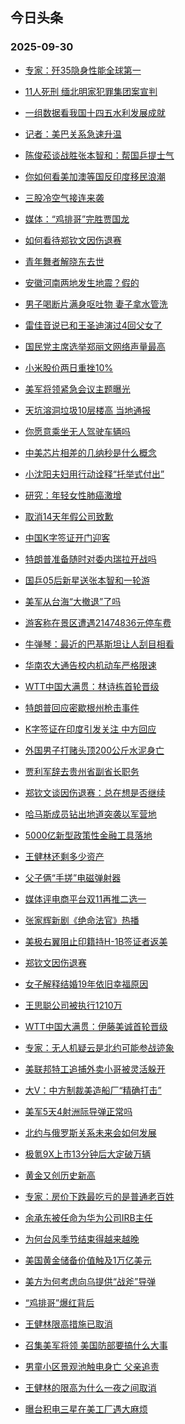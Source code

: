 ## 今日头条 
### 2025-09-30

+ [专家：歼35隐身性能全球第一](https://www.toutiao.com/trending/7555451720290012735/?category_name=topic_innerflow&event_type=hot_board&log_pb=%257B%2522category_name%2522%253A%2522topic_innerflow%2522%252C%2522cluster_type%2522%253A%252213%2522%252C%2522enter_from%2522%253A%2522click_category%2522%252C%2522entrance_hotspot%2522%253A%2522outside%2522%252C%2522event_type%2522%253A%2522hot_board%2522%252C%2522hot_board_cluster_id%2522%253A%25227555451720290012735%2522%252C%2522hot_board_impr_id%2522%253A%25222025093000111287EC3709BD314DAA1E19%2522%252C%2522jump_page%2522%253A%2522hot_board_page%2522%252C%2522location%2522%253A%2522news_hot_card%2522%252C%2522page_location%2522%253A%2522hot_board_page%2522%252C%2522source%2522%253A%2522trending_tab%2522%252C%2522style_id%2522%253A%252240132%2522%252C%2522title%2522%253A%2522%25E4%25B8%2593%25E5%25AE%25B6%25EF%25BC%259A%25E6%25AD%25BC35%25E9%259A%2590%25E8%25BA%25AB%25E6%2580%25A7%25E8%2583%25BD%25E5%2585%25A8%25E7%2590%2583%25E7%25AC%25AC%25E4%25B8%2580%2522%257D&rank=&style_id=40132&topic_id=7555451720290012735)

+ [11人死刑 缅北明家犯罪集团案宣判](https://www.toutiao.com/trending/7555428033176502315/?category_name=topic_innerflow&event_type=hot_board&log_pb=%257B%2522category_name%2522%253A%2522topic_innerflow%2522%252C%2522cluster_type%2522%253A%25222%2522%252C%2522enter_from%2522%253A%2522click_category%2522%252C%2522entrance_hotspot%2522%253A%2522outside%2522%252C%2522event_type%2522%253A%2522hot_board%2522%252C%2522hot_board_cluster_id%2522%253A%25227555428033176502315%2522%252C%2522hot_board_impr_id%2522%253A%25222025093000111287EC3709BD314DAA1E19%2522%252C%2522jump_page%2522%253A%2522hot_board_page%2522%252C%2522location%2522%253A%2522news_hot_card%2522%252C%2522page_location%2522%253A%2522hot_board_page%2522%252C%2522source%2522%253A%2522trending_tab%2522%252C%2522style_id%2522%253A%252240132%2522%252C%2522title%2522%253A%252211%25E4%25BA%25BA%25E6%25AD%25BB%25E5%2588%2591%2B%25E7%25BC%2585%25E5%258C%2597%25E6%2598%258E%25E5%25AE%25B6%25E7%258A%25AF%25E7%25BD%25AA%25E9%259B%2586%25E5%259B%25A2%25E6%25A1%2588%25E5%25AE%25A3%25E5%2588%25A4%2522%257D&rank=&style_id=40132&topic_id=7555428033176502315)

+ [一组数据看我国十四五水利发展成就](https://www.toutiao.com/article/7555414961099440690)

+ [记者：美巴关系急速升温](https://www.toutiao.com/trending/7555457639287623210/?category_name=topic_innerflow&event_type=hot_board&log_pb=%257B%2522category_name%2522%253A%2522topic_innerflow%2522%252C%2522cluster_type%2522%253A%252213%2522%252C%2522enter_from%2522%253A%2522click_category%2522%252C%2522entrance_hotspot%2522%253A%2522outside%2522%252C%2522event_type%2522%253A%2522hot_board%2522%252C%2522hot_board_cluster_id%2522%253A%25227555457639287623210%2522%252C%2522hot_board_impr_id%2522%253A%25222025093000111287EC3709BD314DAA1E19%2522%252C%2522jump_page%2522%253A%2522hot_board_page%2522%252C%2522location%2522%253A%2522news_hot_card%2522%252C%2522page_location%2522%253A%2522hot_board_page%2522%252C%2522source%2522%253A%2522trending_tab%2522%252C%2522style_id%2522%253A%252240132%2522%252C%2522title%2522%253A%2522%25E8%25AE%25B0%25E8%2580%2585%25EF%25BC%259A%25E7%25BE%258E%25E5%25B7%25B4%25E5%2585%25B3%25E7%25B3%25BB%25E6%2580%25A5%25E9%2580%259F%25E5%258D%2587%25E6%25B8%25A9%2522%257D&rank=&style_id=40132&topic_id=7555457639287623210)

+ [陈俊菘谈战胜张本智和：帮国乒提士气](https://www.toutiao.com/trending/7555497787169852954/?category_name=topic_innerflow&event_type=hot_board&log_pb=%257B%2522category_name%2522%253A%2522topic_innerflow%2522%252C%2522cluster_type%2522%253A%25221%2522%252C%2522enter_from%2522%253A%2522click_category%2522%252C%2522entrance_hotspot%2522%253A%2522outside%2522%252C%2522event_type%2522%253A%2522hot_board%2522%252C%2522hot_board_cluster_id%2522%253A%25227555497787169852954%2522%252C%2522hot_board_impr_id%2522%253A%25222025093000111287EC3709BD314DAA1E19%2522%252C%2522jump_page%2522%253A%2522hot_board_page%2522%252C%2522location%2522%253A%2522news_hot_card%2522%252C%2522page_location%2522%253A%2522hot_board_page%2522%252C%2522source%2522%253A%2522trending_tab%2522%252C%2522style_id%2522%253A%252240132%2522%252C%2522title%2522%253A%2522%25E9%2599%2588%25E4%25BF%258A%25E8%258F%2598%25E8%25B0%2588%25E6%2588%2598%25E8%2583%259C%25E5%25BC%25A0%25E6%259C%25AC%25E6%2599%25BA%25E5%2592%258C%25EF%25BC%259A%25E5%25B8%25AE%25E5%259B%25BD%25E4%25B9%2592%25E6%258F%2590%25E5%25A3%25AB%25E6%25B0%2594%2522%257D&rank=&style_id=40132&topic_id=7555497787169852954)

+ [你如何看美加澳等国反印度移民浪潮](https://www.toutiao.com/trending/7555364104216084506/?category_name=topic_innerflow&event_type=hot_board&log_pb=%257B%2522category_name%2522%253A%2522topic_innerflow%2522%252C%2522cluster_type%2522%253A%252210%2522%252C%2522enter_from%2522%253A%2522click_category%2522%252C%2522entrance_hotspot%2522%253A%2522outside%2522%252C%2522event_type%2522%253A%2522hot_board%2522%252C%2522hot_board_cluster_id%2522%253A%25227555364104216084506%2522%252C%2522hot_board_impr_id%2522%253A%25222025093000111287EC3709BD314DAA1E19%2522%252C%2522jump_page%2522%253A%2522hot_board_page%2522%252C%2522location%2522%253A%2522news_hot_card%2522%252C%2522page_location%2522%253A%2522hot_board_page%2522%252C%2522source%2522%253A%2522trending_tab%2522%252C%2522style_id%2522%253A%252240132%2522%252C%2522title%2522%253A%2522%25E4%25BD%25A0%25E5%25A6%2582%25E4%25BD%2595%25E7%259C%258B%25E7%25BE%258E%25E5%258A%25A0%25E6%25BE%25B3%25E7%25AD%2589%25E5%259B%25BD%25E5%258F%258D%25E5%258D%25B0%25E5%25BA%25A6%25E7%25A7%25BB%25E6%25B0%2591%25E6%25B5%25AA%25E6%25BD%25AE%2522%257D&rank=&style_id=40132&topic_id=7555364104216084506)

+ [三股冷空气接连来袭](https://www.toutiao.com/trending/7554506027408932883/?category_name=topic_innerflow&event_type=hot_board&log_pb=%257B%2522category_name%2522%253A%2522topic_innerflow%2522%252C%2522cluster_type%2522%253A%25224%2522%252C%2522enter_from%2522%253A%2522click_category%2522%252C%2522entrance_hotspot%2522%253A%2522outside%2522%252C%2522event_type%2522%253A%2522hot_board%2522%252C%2522hot_board_cluster_id%2522%253A%25227554506027408932883%2522%252C%2522hot_board_impr_id%2522%253A%25222025093000111287EC3709BD314DAA1E19%2522%252C%2522jump_page%2522%253A%2522hot_board_page%2522%252C%2522location%2522%253A%2522news_hot_card%2522%252C%2522page_location%2522%253A%2522hot_board_page%2522%252C%2522source%2522%253A%2522trending_tab%2522%252C%2522style_id%2522%253A%252240132%2522%252C%2522title%2522%253A%2522%25E4%25B8%2589%25E8%2582%25A1%25E5%2586%25B7%25E7%25A9%25BA%25E6%25B0%2594%25E6%258E%25A5%25E8%25BF%259E%25E6%259D%25A5%25E8%25A2%25AD%2522%257D&rank=&style_id=40132&topic_id=7554506027408932883)

+ [媒体：“鸡排哥”完胜贾国龙](https://www.toutiao.com/trending/7555489360183823914/?category_name=topic_innerflow&event_type=hot_board&log_pb=%257B%2522category_name%2522%253A%2522topic_innerflow%2522%252C%2522cluster_type%2522%253A%252213%2522%252C%2522enter_from%2522%253A%2522click_category%2522%252C%2522entrance_hotspot%2522%253A%2522outside%2522%252C%2522event_type%2522%253A%2522hot_board%2522%252C%2522hot_board_cluster_id%2522%253A%25227555489360183823914%2522%252C%2522hot_board_impr_id%2522%253A%25222025093000111287EC3709BD314DAA1E19%2522%252C%2522jump_page%2522%253A%2522hot_board_page%2522%252C%2522location%2522%253A%2522news_hot_card%2522%252C%2522page_location%2522%253A%2522hot_board_page%2522%252C%2522source%2522%253A%2522trending_tab%2522%252C%2522style_id%2522%253A%252240132%2522%252C%2522title%2522%253A%2522%25E5%25AA%2592%25E4%25BD%2593%25EF%25BC%259A%25E2%2580%259C%25E9%25B8%25A1%25E6%258E%2592%25E5%2593%25A5%25E2%2580%259D%25E5%25AE%258C%25E8%2583%259C%25E8%25B4%25BE%25E5%259B%25BD%25E9%25BE%2599%2522%257D&rank=&style_id=40132&topic_id=7555489360183823914)

+ [如何看待郑钦文因伤退赛](https://www.toutiao.com/trending/7555500469406285850/?category_name=topic_innerflow&event_type=hot_board&log_pb=%257B%2522category_name%2522%253A%2522topic_innerflow%2522%252C%2522cluster_type%2522%253A%252210%2522%252C%2522enter_from%2522%253A%2522click_category%2522%252C%2522entrance_hotspot%2522%253A%2522outside%2522%252C%2522event_type%2522%253A%2522hot_board%2522%252C%2522hot_board_cluster_id%2522%253A%25227555500469406285850%2522%252C%2522hot_board_impr_id%2522%253A%25222025093000111287EC3709BD314DAA1E19%2522%252C%2522jump_page%2522%253A%2522hot_board_page%2522%252C%2522location%2522%253A%2522news_hot_card%2522%252C%2522page_location%2522%253A%2522hot_board_page%2522%252C%2522source%2522%253A%2522trending_tab%2522%252C%2522style_id%2522%253A%252240132%2522%252C%2522title%2522%253A%2522%25E5%25A6%2582%25E4%25BD%2595%25E7%259C%258B%25E5%25BE%2585%25E9%2583%2591%25E9%2592%25A6%25E6%2596%2587%25E5%259B%25A0%25E4%25BC%25A4%25E9%2580%2580%25E8%25B5%259B%2522%257D&rank=&style_id=40132&topic_id=7555500469406285850)

+ [青年舞者解晓东去世](https://www.toutiao.com/trending/7554669446988628018/?category_name=topic_innerflow&event_type=hot_board&log_pb=%257B%2522category_name%2522%253A%2522topic_innerflow%2522%252C%2522cluster_type%2522%253A%25222%2522%252C%2522enter_from%2522%253A%2522click_category%2522%252C%2522entrance_hotspot%2522%253A%2522outside%2522%252C%2522event_type%2522%253A%2522hot_board%2522%252C%2522hot_board_cluster_id%2522%253A%25227554669446988628018%2522%252C%2522hot_board_impr_id%2522%253A%25222025093000111287EC3709BD314DAA1E19%2522%252C%2522jump_page%2522%253A%2522hot_board_page%2522%252C%2522location%2522%253A%2522news_hot_card%2522%252C%2522page_location%2522%253A%2522hot_board_page%2522%252C%2522source%2522%253A%2522trending_tab%2522%252C%2522style_id%2522%253A%252240132%2522%252C%2522title%2522%253A%2522%25E9%259D%2592%25E5%25B9%25B4%25E8%2588%259E%25E8%2580%2585%25E8%25A7%25A3%25E6%2599%2593%25E4%25B8%259C%25E5%258E%25BB%25E4%25B8%2596%2522%257D&rank=&style_id=40132&topic_id=7554669446988628018)

+ [安徽河南两地发生地震？假的](https://www.toutiao.com/trending/7554413003744346153/?category_name=topic_innerflow&event_type=hot_board&log_pb=%257B%2522category_name%2522%253A%2522topic_innerflow%2522%252C%2522cluster_type%2522%253A%25222%2522%252C%2522enter_from%2522%253A%2522click_category%2522%252C%2522entrance_hotspot%2522%253A%2522outside%2522%252C%2522event_type%2522%253A%2522hot_board%2522%252C%2522hot_board_cluster_id%2522%253A%25227554413003744346153%2522%252C%2522hot_board_impr_id%2522%253A%25222025093000111287EC3709BD314DAA1E19%2522%252C%2522jump_page%2522%253A%2522hot_board_page%2522%252C%2522location%2522%253A%2522news_hot_card%2522%252C%2522page_location%2522%253A%2522hot_board_page%2522%252C%2522source%2522%253A%2522trending_tab%2522%252C%2522style_id%2522%253A%252240132%2522%252C%2522title%2522%253A%2522%25E5%25AE%2589%25E5%25BE%25BD%25E6%25B2%25B3%25E5%258D%2597%25E4%25B8%25A4%25E5%259C%25B0%25E5%258F%2591%25E7%2594%259F%25E5%259C%25B0%25E9%259C%2587%25EF%25BC%259F%25E5%2581%2587%25E7%259A%2584%2522%257D&rank=&style_id=40132&topic_id=7554413003744346153)

+ [男子喝断片满身呕吐物 妻子拿水管洗](https://www.toutiao.com/trending/7555439643852898343/?category_name=topic_innerflow&event_type=hot_board&log_pb=%257B%2522category_name%2522%253A%2522topic_innerflow%2522%252C%2522cluster_type%2522%253A%25226%2522%252C%2522enter_from%2522%253A%2522click_category%2522%252C%2522entrance_hotspot%2522%253A%2522outside%2522%252C%2522event_type%2522%253A%2522hot_board%2522%252C%2522hot_board_cluster_id%2522%253A%25227555439643852898343%2522%252C%2522hot_board_impr_id%2522%253A%25222025093000111287EC3709BD314DAA1E19%2522%252C%2522jump_page%2522%253A%2522hot_board_page%2522%252C%2522location%2522%253A%2522news_hot_card%2522%252C%2522page_location%2522%253A%2522hot_board_page%2522%252C%2522source%2522%253A%2522trending_tab%2522%252C%2522style_id%2522%253A%252240132%2522%252C%2522title%2522%253A%2522%25E7%2594%25B7%25E5%25AD%2590%25E5%2596%259D%25E6%2596%25AD%25E7%2589%2587%25E6%25BB%25A1%25E8%25BA%25AB%25E5%2591%2595%25E5%2590%2590%25E7%2589%25A9%2B%25E5%25A6%25BB%25E5%25AD%2590%25E6%258B%25BF%25E6%25B0%25B4%25E7%25AE%25A1%25E6%25B4%2597%2522%257D&rank=&style_id=40132&topic_id=7555439643852898343)

+ [雷佳音说已和王圣迪演过4回父女了](https://www.toutiao.com/trending/7555378726163300403/?category_name=topic_innerflow&event_type=hot_board&log_pb=%257B%2522category_name%2522%253A%2522topic_innerflow%2522%252C%2522cluster_type%2522%253A%25220%2522%252C%2522enter_from%2522%253A%2522click_category%2522%252C%2522entrance_hotspot%2522%253A%2522outside%2522%252C%2522event_type%2522%253A%2522hot_board%2522%252C%2522hot_board_cluster_id%2522%253A%25227555378726163300403%2522%252C%2522hot_board_impr_id%2522%253A%25222025093000111287EC3709BD314DAA1E19%2522%252C%2522jump_page%2522%253A%2522hot_board_page%2522%252C%2522location%2522%253A%2522news_hot_card%2522%252C%2522page_location%2522%253A%2522hot_board_page%2522%252C%2522source%2522%253A%2522trending_tab%2522%252C%2522style_id%2522%253A%252240132%2522%252C%2522title%2522%253A%2522%25E9%259B%25B7%25E4%25BD%25B3%25E9%259F%25B3%25E8%25AF%25B4%25E5%25B7%25B2%25E5%2592%258C%25E7%258E%258B%25E5%259C%25A3%25E8%25BF%25AA%25E6%25BC%2594%25E8%25BF%25874%25E5%259B%259E%25E7%2588%25B6%25E5%25A5%25B3%25E4%25BA%2586%2522%257D&rank=&style_id=40132&topic_id=7555378726163300403)

+ [国民党主席选举郑丽文网络声量最高](https://www.toutiao.com/trending/7554255138635186218/?category_name=topic_innerflow&event_type=hot_board&log_pb=%257B%2522category_name%2522%253A%2522topic_innerflow%2522%252C%2522cluster_type%2522%253A%25226%2522%252C%2522enter_from%2522%253A%2522click_category%2522%252C%2522entrance_hotspot%2522%253A%2522outside%2522%252C%2522event_type%2522%253A%2522hot_board%2522%252C%2522hot_board_cluster_id%2522%253A%25227554255138635186218%2522%252C%2522hot_board_impr_id%2522%253A%25222025093000111287EC3709BD314DAA1E19%2522%252C%2522jump_page%2522%253A%2522hot_board_page%2522%252C%2522location%2522%253A%2522news_hot_card%2522%252C%2522page_location%2522%253A%2522hot_board_page%2522%252C%2522source%2522%253A%2522trending_tab%2522%252C%2522style_id%2522%253A%252240132%2522%252C%2522title%2522%253A%2522%25E5%259B%25BD%25E6%25B0%2591%25E5%2585%259A%25E4%25B8%25BB%25E5%25B8%25AD%25E9%2580%2589%25E4%25B8%25BE%25E9%2583%2591%25E4%25B8%25BD%25E6%2596%2587%25E7%25BD%2591%25E7%25BB%259C%25E5%25A3%25B0%25E9%2587%258F%25E6%259C%2580%25E9%25AB%2598%2522%257D&rank=&style_id=40132&topic_id=7554255138635186218)

+ [小米股价两日重挫10%](https://www.toutiao.com/trending/7555451942466568231/?category_name=topic_innerflow&event_type=hot_board&log_pb=%257B%2522category_name%2522%253A%2522topic_innerflow%2522%252C%2522cluster_type%2522%253A%25220%2522%252C%2522enter_from%2522%253A%2522click_category%2522%252C%2522entrance_hotspot%2522%253A%2522outside%2522%252C%2522event_type%2522%253A%2522hot_board%2522%252C%2522hot_board_cluster_id%2522%253A%25227555451942466568231%2522%252C%2522hot_board_impr_id%2522%253A%25222025093000111287EC3709BD314DAA1E19%2522%252C%2522jump_page%2522%253A%2522hot_board_page%2522%252C%2522location%2522%253A%2522news_hot_card%2522%252C%2522page_location%2522%253A%2522hot_board_page%2522%252C%2522source%2522%253A%2522trending_tab%2522%252C%2522style_id%2522%253A%252240132%2522%252C%2522title%2522%253A%2522%25E5%25B0%258F%25E7%25B1%25B3%25E8%2582%25A1%25E4%25BB%25B7%25E4%25B8%25A4%25E6%2597%25A5%25E9%2587%258D%25E6%258C%25AB10%2525%2522%257D&rank=&style_id=40132&topic_id=7555451942466568231)

+ [美军将领紧急会议主题曝光](https://www.toutiao.com/trending/7555405967183314990/?category_name=topic_innerflow&event_type=hot_board&log_pb=%257B%2522category_name%2522%253A%2522topic_innerflow%2522%252C%2522cluster_type%2522%253A%25226%2522%252C%2522enter_from%2522%253A%2522click_category%2522%252C%2522entrance_hotspot%2522%253A%2522outside%2522%252C%2522event_type%2522%253A%2522hot_board%2522%252C%2522hot_board_cluster_id%2522%253A%25227555405967183314990%2522%252C%2522hot_board_impr_id%2522%253A%25222025093000111287EC3709BD314DAA1E19%2522%252C%2522jump_page%2522%253A%2522hot_board_page%2522%252C%2522location%2522%253A%2522news_hot_card%2522%252C%2522page_location%2522%253A%2522hot_board_page%2522%252C%2522source%2522%253A%2522trending_tab%2522%252C%2522style_id%2522%253A%252240132%2522%252C%2522title%2522%253A%2522%25E7%25BE%258E%25E5%2586%259B%25E5%25B0%2586%25E9%25A2%2586%25E7%25B4%25A7%25E6%2580%25A5%25E4%25BC%259A%25E8%25AE%25AE%25E4%25B8%25BB%25E9%25A2%2598%25E6%259B%259D%25E5%2585%2589%2522%257D&rank=&style_id=40132&topic_id=7555405967183314990)

+ [天坑溶洞垃圾10层楼高 当地通报](https://www.toutiao.com/trending/7555101395708399145/?category_name=topic_innerflow&event_type=hot_board&log_pb=%257B%2522category_name%2522%253A%2522topic_innerflow%2522%252C%2522cluster_type%2522%253A%25221%2522%252C%2522enter_from%2522%253A%2522click_category%2522%252C%2522entrance_hotspot%2522%253A%2522outside%2522%252C%2522event_type%2522%253A%2522hot_board%2522%252C%2522hot_board_cluster_id%2522%253A%25227555101395708399145%2522%252C%2522hot_board_impr_id%2522%253A%25222025093000111287EC3709BD314DAA1E19%2522%252C%2522jump_page%2522%253A%2522hot_board_page%2522%252C%2522location%2522%253A%2522news_hot_card%2522%252C%2522page_location%2522%253A%2522hot_board_page%2522%252C%2522source%2522%253A%2522trending_tab%2522%252C%2522style_id%2522%253A%252240132%2522%252C%2522title%2522%253A%2522%25E5%25A4%25A9%25E5%259D%2591%25E6%25BA%25B6%25E6%25B4%259E%25E5%259E%2583%25E5%259C%25BE10%25E5%25B1%2582%25E6%25A5%25BC%25E9%25AB%2598%2B%25E5%25BD%2593%25E5%259C%25B0%25E9%2580%259A%25E6%258A%25A5%2522%257D&rank=&style_id=40132&topic_id=7555101395708399145)

+ [你愿意乘坐无人驾驶车辆吗](https://www.toutiao.com/trending/7555204030965628967/?category_name=topic_innerflow&event_type=hot_board&log_pb=%257B%2522category_name%2522%253A%2522topic_innerflow%2522%252C%2522cluster_type%2522%253A%252210%2522%252C%2522enter_from%2522%253A%2522click_category%2522%252C%2522entrance_hotspot%2522%253A%2522outside%2522%252C%2522event_type%2522%253A%2522hot_board%2522%252C%2522hot_board_cluster_id%2522%253A%25227555204030965628967%2522%252C%2522hot_board_impr_id%2522%253A%25222025093000111287EC3709BD314DAA1E19%2522%252C%2522jump_page%2522%253A%2522hot_board_page%2522%252C%2522location%2522%253A%2522news_hot_card%2522%252C%2522page_location%2522%253A%2522hot_board_page%2522%252C%2522source%2522%253A%2522trending_tab%2522%252C%2522style_id%2522%253A%252240132%2522%252C%2522title%2522%253A%2522%25E4%25BD%25A0%25E6%2584%25BF%25E6%2584%258F%25E4%25B9%2598%25E5%259D%2590%25E6%2597%25A0%25E4%25BA%25BA%25E9%25A9%25BE%25E9%25A9%25B6%25E8%25BD%25A6%25E8%25BE%2586%25E5%2590%2597%2522%257D&rank=&style_id=40132&topic_id=7555204030965628967)

+ [中美芯片相差的几纳秒是什么概念](https://www.toutiao.com/trending/7555482247948668466/?category_name=topic_innerflow&event_type=hot_board&log_pb=%257B%2522category_name%2522%253A%2522topic_innerflow%2522%252C%2522cluster_type%2522%253A%252213%2522%252C%2522enter_from%2522%253A%2522click_category%2522%252C%2522entrance_hotspot%2522%253A%2522outside%2522%252C%2522event_type%2522%253A%2522hot_board%2522%252C%2522hot_board_cluster_id%2522%253A%25227555482247948668466%2522%252C%2522hot_board_impr_id%2522%253A%25222025093000111287EC3709BD314DAA1E19%2522%252C%2522jump_page%2522%253A%2522hot_board_page%2522%252C%2522location%2522%253A%2522news_hot_card%2522%252C%2522page_location%2522%253A%2522hot_board_page%2522%252C%2522source%2522%253A%2522trending_tab%2522%252C%2522style_id%2522%253A%252240132%2522%252C%2522title%2522%253A%2522%25E4%25B8%25AD%25E7%25BE%258E%25E8%258A%25AF%25E7%2589%2587%25E7%259B%25B8%25E5%25B7%25AE%25E7%259A%2584%25E5%2587%25A0%25E7%25BA%25B3%25E7%25A7%2592%25E6%2598%25AF%25E4%25BB%2580%25E4%25B9%2588%25E6%25A6%2582%25E5%25BF%25B5%2522%257D&rank=&style_id=40132&topic_id=7555482247948668466)

+ [小沈阳夫妇用行动诠释“托举式付出”](https://www.toutiao.com/trending/7555352212622655529/?category_name=topic_innerflow&event_type=hot_board&log_pb=%257B%2522category_name%2522%253A%2522topic_innerflow%2522%252C%2522cluster_type%2522%253A%25226%2522%252C%2522enter_from%2522%253A%2522click_category%2522%252C%2522entrance_hotspot%2522%253A%2522outside%2522%252C%2522event_type%2522%253A%2522hot_board%2522%252C%2522hot_board_cluster_id%2522%253A%25227555352212622655529%2522%252C%2522hot_board_impr_id%2522%253A%25222025093000111287EC3709BD314DAA1E19%2522%252C%2522jump_page%2522%253A%2522hot_board_page%2522%252C%2522location%2522%253A%2522news_hot_card%2522%252C%2522page_location%2522%253A%2522hot_board_page%2522%252C%2522source%2522%253A%2522trending_tab%2522%252C%2522style_id%2522%253A%252240132%2522%252C%2522title%2522%253A%2522%25E5%25B0%258F%25E6%25B2%2588%25E9%2598%25B3%25E5%25A4%25AB%25E5%25A6%2587%25E7%2594%25A8%25E8%25A1%258C%25E5%258A%25A8%25E8%25AF%25A0%25E9%2587%258A%25E2%2580%259C%25E6%2589%2598%25E4%25B8%25BE%25E5%25BC%258F%25E4%25BB%2598%25E5%2587%25BA%25E2%2580%259D%2522%257D&rank=&style_id=40132&topic_id=7555352212622655529)

+ [研究：年轻女性肺癌激增](https://www.toutiao.com/trending/7555461663390961215/?category_name=topic_innerflow&event_type=hot_board&log_pb=%257B%2522category_name%2522%253A%2522topic_innerflow%2522%252C%2522cluster_type%2522%253A%252213%2522%252C%2522enter_from%2522%253A%2522click_category%2522%252C%2522entrance_hotspot%2522%253A%2522outside%2522%252C%2522event_type%2522%253A%2522hot_board%2522%252C%2522hot_board_cluster_id%2522%253A%25227555461663390961215%2522%252C%2522hot_board_impr_id%2522%253A%25222025093000111287EC3709BD314DAA1E19%2522%252C%2522jump_page%2522%253A%2522hot_board_page%2522%252C%2522location%2522%253A%2522news_hot_card%2522%252C%2522page_location%2522%253A%2522hot_board_page%2522%252C%2522source%2522%253A%2522trending_tab%2522%252C%2522style_id%2522%253A%252240132%2522%252C%2522title%2522%253A%2522%25E7%25A0%2594%25E7%25A9%25B6%25EF%25BC%259A%25E5%25B9%25B4%25E8%25BD%25BB%25E5%25A5%25B3%25E6%2580%25A7%25E8%2582%25BA%25E7%2599%258C%25E6%25BF%2580%25E5%25A2%259E%2522%257D&rank=&style_id=40132&topic_id=7555461663390961215)

+ [取消14天年假公司致歉](https://www.toutiao.com/trending/7554721041701142591/?category_name=topic_innerflow&event_type=hot_board&log_pb=%257B%2522category_name%2522%253A%2522topic_innerflow%2522%252C%2522cluster_type%2522%253A%25221%2522%252C%2522enter_from%2522%253A%2522click_category%2522%252C%2522entrance_hotspot%2522%253A%2522outside%2522%252C%2522event_type%2522%253A%2522hot_board%2522%252C%2522hot_board_cluster_id%2522%253A%25227554721041701142591%2522%252C%2522hot_board_impr_id%2522%253A%25222025093000111287EC3709BD314DAA1E19%2522%252C%2522jump_page%2522%253A%2522hot_board_page%2522%252C%2522location%2522%253A%2522news_hot_card%2522%252C%2522page_location%2522%253A%2522hot_board_page%2522%252C%2522source%2522%253A%2522trending_tab%2522%252C%2522style_id%2522%253A%252240132%2522%252C%2522title%2522%253A%2522%25E5%258F%2596%25E6%25B6%258814%25E5%25A4%25A9%25E5%25B9%25B4%25E5%2581%2587%25E5%2585%25AC%25E5%258F%25B8%25E8%2587%25B4%25E6%25AD%2589%2522%257D&rank=&style_id=40132&topic_id=7554721041701142591)

+ [中国K字签证开门迎客](https://www.toutiao.com/trending/7555481085920939563/?category_name=topic_innerflow&event_type=hot_board&log_pb=%257B%2522category_name%2522%253A%2522topic_innerflow%2522%252C%2522cluster_type%2522%253A%252213%2522%252C%2522enter_from%2522%253A%2522click_category%2522%252C%2522entrance_hotspot%2522%253A%2522outside%2522%252C%2522event_type%2522%253A%2522hot_board%2522%252C%2522hot_board_cluster_id%2522%253A%25227555481085920939563%2522%252C%2522hot_board_impr_id%2522%253A%25222025093000111287EC3709BD314DAA1E19%2522%252C%2522jump_page%2522%253A%2522hot_board_page%2522%252C%2522location%2522%253A%2522news_hot_card%2522%252C%2522page_location%2522%253A%2522hot_board_page%2522%252C%2522source%2522%253A%2522trending_tab%2522%252C%2522style_id%2522%253A%252240132%2522%252C%2522title%2522%253A%2522%25E4%25B8%25AD%25E5%259B%25BDK%25E5%25AD%2597%25E7%25AD%25BE%25E8%25AF%2581%25E5%25BC%2580%25E9%2597%25A8%25E8%25BF%258E%25E5%25AE%25A2%2522%257D&rank=&style_id=40132&topic_id=7555481085920939563)

+ [特朗普准备随时对委内瑞拉开战吗](https://www.toutiao.com/trending/7555494231888891401/?category_name=topic_innerflow&event_type=hot_board&log_pb=%257B%2522category_name%2522%253A%2522topic_innerflow%2522%252C%2522cluster_type%2522%253A%252213%2522%252C%2522enter_from%2522%253A%2522click_category%2522%252C%2522entrance_hotspot%2522%253A%2522outside%2522%252C%2522event_type%2522%253A%2522hot_board%2522%252C%2522hot_board_cluster_id%2522%253A%25227555494231888891401%2522%252C%2522hot_board_impr_id%2522%253A%25222025093000111287EC3709BD314DAA1E19%2522%252C%2522jump_page%2522%253A%2522hot_board_page%2522%252C%2522location%2522%253A%2522news_hot_card%2522%252C%2522page_location%2522%253A%2522hot_board_page%2522%252C%2522source%2522%253A%2522trending_tab%2522%252C%2522style_id%2522%253A%252240132%2522%252C%2522title%2522%253A%2522%25E7%2589%25B9%25E6%259C%2597%25E6%2599%25AE%25E5%2587%2586%25E5%25A4%2587%25E9%259A%258F%25E6%2597%25B6%25E5%25AF%25B9%25E5%25A7%2594%25E5%2586%2585%25E7%2591%259E%25E6%258B%2589%25E5%25BC%2580%25E6%2588%2598%25E5%2590%2597%2522%257D&rank=&style_id=40132&topic_id=7555494231888891401)

+ [国乒05后新星送张本智和一轮游](https://www.toutiao.com/trending/7554496712136491051/?category_name=topic_innerflow&event_type=hot_board&log_pb=%257B%2522category_name%2522%253A%2522topic_innerflow%2522%252C%2522cluster_type%2522%253A%25222%2522%252C%2522enter_from%2522%253A%2522click_category%2522%252C%2522entrance_hotspot%2522%253A%2522outside%2522%252C%2522event_type%2522%253A%2522hot_board%2522%252C%2522hot_board_cluster_id%2522%253A%25227554496712136491051%2522%252C%2522hot_board_impr_id%2522%253A%25222025093000111287EC3709BD314DAA1E19%2522%252C%2522jump_page%2522%253A%2522hot_board_page%2522%252C%2522location%2522%253A%2522news_hot_card%2522%252C%2522page_location%2522%253A%2522hot_board_page%2522%252C%2522source%2522%253A%2522trending_tab%2522%252C%2522style_id%2522%253A%252240132%2522%252C%2522title%2522%253A%2522%25E5%259B%25BD%25E4%25B9%259205%25E5%2590%258E%25E6%2596%25B0%25E6%2598%259F%25E9%2580%2581%25E5%25BC%25A0%25E6%259C%25AC%25E6%2599%25BA%25E5%2592%258C%25E4%25B8%2580%25E8%25BD%25AE%25E6%25B8%25B8%2522%257D&rank=&style_id=40132&topic_id=7554496712136491051)

+ [美军从台海“大撤退”了吗](https://www.toutiao.com/trending/7555511193998200366/?category_name=topic_innerflow&event_type=hot_board&log_pb=%257B%2522category_name%2522%253A%2522topic_innerflow%2522%252C%2522cluster_type%2522%253A%252213%2522%252C%2522enter_from%2522%253A%2522click_category%2522%252C%2522entrance_hotspot%2522%253A%2522outside%2522%252C%2522event_type%2522%253A%2522hot_board%2522%252C%2522hot_board_cluster_id%2522%253A%25227555511193998200366%2522%252C%2522hot_board_impr_id%2522%253A%25222025093000111287EC3709BD314DAA1E19%2522%252C%2522jump_page%2522%253A%2522hot_board_page%2522%252C%2522location%2522%253A%2522news_hot_card%2522%252C%2522page_location%2522%253A%2522hot_board_page%2522%252C%2522source%2522%253A%2522trending_tab%2522%252C%2522style_id%2522%253A%252240132%2522%252C%2522title%2522%253A%2522%25E7%25BE%258E%25E5%2586%259B%25E4%25BB%258E%25E5%258F%25B0%25E6%25B5%25B7%25E2%2580%259C%25E5%25A4%25A7%25E6%2592%25A4%25E9%2580%2580%25E2%2580%259D%25E4%25BA%2586%25E5%2590%2597%2522%257D&rank=&style_id=40132&topic_id=7555511193998200366)

+ [游客称在景区遭遇21474836元停车费](https://www.toutiao.com/trending/7554401730654552118/?category_name=topic_innerflow&event_type=hot_board&log_pb=%257B%2522category_name%2522%253A%2522topic_innerflow%2522%252C%2522cluster_type%2522%253A%25221%2522%252C%2522enter_from%2522%253A%2522click_category%2522%252C%2522entrance_hotspot%2522%253A%2522outside%2522%252C%2522event_type%2522%253A%2522hot_board%2522%252C%2522hot_board_cluster_id%2522%253A%25227554401730654552118%2522%252C%2522hot_board_impr_id%2522%253A%25222025093000111287EC3709BD314DAA1E19%2522%252C%2522jump_page%2522%253A%2522hot_board_page%2522%252C%2522location%2522%253A%2522news_hot_card%2522%252C%2522page_location%2522%253A%2522hot_board_page%2522%252C%2522source%2522%253A%2522trending_tab%2522%252C%2522style_id%2522%253A%252240132%2522%252C%2522title%2522%253A%2522%25E6%25B8%25B8%25E5%25AE%25A2%25E7%25A7%25B0%25E5%259C%25A8%25E6%2599%25AF%25E5%258C%25BA%25E9%2581%25AD%25E9%2581%258721474836%25E5%2585%2583%25E5%2581%259C%25E8%25BD%25A6%25E8%25B4%25B9%2522%257D&rank=&style_id=40132&topic_id=7554401730654552118)

+ [牛弹琴：最近的巴基斯坦让人刮目相看](https://www.toutiao.com/trending/7554564835020439598/?category_name=topic_innerflow&event_type=hot_board&log_pb=%257B%2522category_name%2522%253A%2522topic_innerflow%2522%252C%2522cluster_type%2522%253A%25228%2522%252C%2522enter_from%2522%253A%2522click_category%2522%252C%2522entrance_hotspot%2522%253A%2522outside%2522%252C%2522event_type%2522%253A%2522hot_board%2522%252C%2522hot_board_cluster_id%2522%253A%25227554564835020439598%2522%252C%2522hot_board_impr_id%2522%253A%25222025093000111287EC3709BD314DAA1E19%2522%252C%2522jump_page%2522%253A%2522hot_board_page%2522%252C%2522location%2522%253A%2522news_hot_card%2522%252C%2522page_location%2522%253A%2522hot_board_page%2522%252C%2522source%2522%253A%2522trending_tab%2522%252C%2522style_id%2522%253A%252240132%2522%252C%2522title%2522%253A%2522%25E7%2589%259B%25E5%25BC%25B9%25E7%2590%25B4%25EF%25BC%259A%25E6%259C%2580%25E8%25BF%2591%25E7%259A%2584%25E5%25B7%25B4%25E5%259F%25BA%25E6%2596%25AF%25E5%259D%25A6%25E8%25AE%25A9%25E4%25BA%25BA%25E5%2588%25AE%25E7%259B%25AE%25E7%259B%25B8%25E7%259C%258B%2522%257D&rank=&style_id=40132&topic_id=7554564835020439598)

+ [华南农大通告校内机动车严格限速](https://www.toutiao.com/trending/7555333005557219374/?category_name=topic_innerflow&event_type=hot_board&log_pb=%257B%2522category_name%2522%253A%2522topic_innerflow%2522%252C%2522cluster_type%2522%253A%25220%2522%252C%2522enter_from%2522%253A%2522click_category%2522%252C%2522entrance_hotspot%2522%253A%2522outside%2522%252C%2522event_type%2522%253A%2522hot_board%2522%252C%2522hot_board_cluster_id%2522%253A%25227555333005557219374%2522%252C%2522hot_board_impr_id%2522%253A%25222025093000111287EC3709BD314DAA1E19%2522%252C%2522jump_page%2522%253A%2522hot_board_page%2522%252C%2522location%2522%253A%2522news_hot_card%2522%252C%2522page_location%2522%253A%2522hot_board_page%2522%252C%2522source%2522%253A%2522trending_tab%2522%252C%2522style_id%2522%253A%252240132%2522%252C%2522title%2522%253A%2522%25E5%258D%258E%25E5%258D%2597%25E5%2586%259C%25E5%25A4%25A7%25E9%2580%259A%25E5%2591%258A%25E6%25A0%25A1%25E5%2586%2585%25E6%259C%25BA%25E5%258A%25A8%25E8%25BD%25A6%25E4%25B8%25A5%25E6%25A0%25BC%25E9%2599%2590%25E9%2580%259F%2522%257D&rank=&style_id=40132&topic_id=7555333005557219374)

+ [WTT中国大满贯：林诗栋首轮晋级](https://www.toutiao.com/trending/7555140210397347879/?category_name=topic_innerflow&event_type=hot_board&log_pb=%257B%2522category_name%2522%253A%2522topic_innerflow%2522%252C%2522cluster_type%2522%253A%25226%2522%252C%2522enter_from%2522%253A%2522click_category%2522%252C%2522entrance_hotspot%2522%253A%2522outside%2522%252C%2522event_type%2522%253A%2522hot_board%2522%252C%2522hot_board_cluster_id%2522%253A%25227555140210397347879%2522%252C%2522hot_board_impr_id%2522%253A%25222025093000111287EC3709BD314DAA1E19%2522%252C%2522jump_page%2522%253A%2522hot_board_page%2522%252C%2522location%2522%253A%2522news_hot_card%2522%252C%2522page_location%2522%253A%2522hot_board_page%2522%252C%2522source%2522%253A%2522trending_tab%2522%252C%2522style_id%2522%253A%252240132%2522%252C%2522title%2522%253A%2522WTT%25E4%25B8%25AD%25E5%259B%25BD%25E5%25A4%25A7%25E6%25BB%25A1%25E8%25B4%25AF%25EF%25BC%259A%25E6%259E%2597%25E8%25AF%2597%25E6%25A0%258B%25E9%25A6%2596%25E8%25BD%25AE%25E6%2599%258B%25E7%25BA%25A7%2522%257D&rank=&style_id=40132&topic_id=7555140210397347879)

+ [特朗普回应密歇根州枪击事件](https://www.toutiao.com/trending/7555411808967213094/?category_name=topic_innerflow&event_type=hot_board&log_pb=%257B%2522category_name%2522%253A%2522topic_innerflow%2522%252C%2522cluster_type%2522%253A%25220%2522%252C%2522enter_from%2522%253A%2522click_category%2522%252C%2522entrance_hotspot%2522%253A%2522outside%2522%252C%2522event_type%2522%253A%2522hot_board%2522%252C%2522hot_board_cluster_id%2522%253A%25227555411808967213094%2522%252C%2522hot_board_impr_id%2522%253A%25222025093000111287EC3709BD314DAA1E19%2522%252C%2522jump_page%2522%253A%2522hot_board_page%2522%252C%2522location%2522%253A%2522news_hot_card%2522%252C%2522page_location%2522%253A%2522hot_board_page%2522%252C%2522source%2522%253A%2522trending_tab%2522%252C%2522style_id%2522%253A%252240132%2522%252C%2522title%2522%253A%2522%25E7%2589%25B9%25E6%259C%2597%25E6%2599%25AE%25E5%259B%259E%25E5%25BA%2594%25E5%25AF%2586%25E6%25AD%2587%25E6%25A0%25B9%25E5%25B7%259E%25E6%259E%25AA%25E5%2587%25BB%25E4%25BA%258B%25E4%25BB%25B6%2522%257D&rank=&style_id=40132&topic_id=7555411808967213094)

+ [K字签证在印度引发关注 中方回应](https://www.toutiao.com/trending/7554331120906223658/?category_name=topic_innerflow&event_type=hot_board&log_pb=%257B%2522category_name%2522%253A%2522topic_innerflow%2522%252C%2522cluster_type%2522%253A%25221%2522%252C%2522enter_from%2522%253A%2522click_category%2522%252C%2522entrance_hotspot%2522%253A%2522outside%2522%252C%2522event_type%2522%253A%2522hot_board%2522%252C%2522hot_board_cluster_id%2522%253A%25227554331120906223658%2522%252C%2522hot_board_impr_id%2522%253A%25222025093000111287EC3709BD314DAA1E19%2522%252C%2522jump_page%2522%253A%2522hot_board_page%2522%252C%2522location%2522%253A%2522news_hot_card%2522%252C%2522page_location%2522%253A%2522hot_board_page%2522%252C%2522source%2522%253A%2522trending_tab%2522%252C%2522style_id%2522%253A%252240132%2522%252C%2522title%2522%253A%2522K%25E5%25AD%2597%25E7%25AD%25BE%25E8%25AF%2581%25E5%259C%25A8%25E5%258D%25B0%25E5%25BA%25A6%25E5%25BC%2595%25E5%258F%2591%25E5%2585%25B3%25E6%25B3%25A8%2B%25E4%25B8%25AD%25E6%2596%25B9%25E5%259B%259E%25E5%25BA%2594%2522%257D&rank=&style_id=40132&topic_id=7554331120906223658)

+ [外国男子打赌头顶200公斤水泥身亡](https://www.toutiao.com/trending/7555338493992517695/?category_name=topic_innerflow&event_type=hot_board&log_pb=%257B%2522category_name%2522%253A%2522topic_innerflow%2522%252C%2522cluster_type%2522%253A%25220%2522%252C%2522enter_from%2522%253A%2522click_category%2522%252C%2522entrance_hotspot%2522%253A%2522outside%2522%252C%2522event_type%2522%253A%2522hot_board%2522%252C%2522hot_board_cluster_id%2522%253A%25227555338493992517695%2522%252C%2522hot_board_impr_id%2522%253A%25222025093000111287EC3709BD314DAA1E19%2522%252C%2522jump_page%2522%253A%2522hot_board_page%2522%252C%2522location%2522%253A%2522news_hot_card%2522%252C%2522page_location%2522%253A%2522hot_board_page%2522%252C%2522source%2522%253A%2522trending_tab%2522%252C%2522style_id%2522%253A%252240132%2522%252C%2522title%2522%253A%2522%25E5%25A4%2596%25E5%259B%25BD%25E7%2594%25B7%25E5%25AD%2590%25E6%2589%2593%25E8%25B5%258C%25E5%25A4%25B4%25E9%25A1%25B6200%25E5%2585%25AC%25E6%2596%25A4%25E6%25B0%25B4%25E6%25B3%25A5%25E8%25BA%25AB%25E4%25BA%25A1%2522%257D&rank=&style_id=40132&topic_id=7555338493992517695)

+ [贾利军辞去贵州省副省长职务](https://www.toutiao.com/trending/7555485276416884790/?category_name=topic_innerflow&event_type=hot_board&log_pb=%257B%2522category_name%2522%253A%2522topic_innerflow%2522%252C%2522cluster_type%2522%253A%25226%2522%252C%2522enter_from%2522%253A%2522click_category%2522%252C%2522entrance_hotspot%2522%253A%2522outside%2522%252C%2522event_type%2522%253A%2522hot_board%2522%252C%2522hot_board_cluster_id%2522%253A%25227555485276416884790%2522%252C%2522hot_board_impr_id%2522%253A%25222025093000111287EC3709BD314DAA1E19%2522%252C%2522jump_page%2522%253A%2522hot_board_page%2522%252C%2522location%2522%253A%2522news_hot_card%2522%252C%2522page_location%2522%253A%2522hot_board_page%2522%252C%2522source%2522%253A%2522trending_tab%2522%252C%2522style_id%2522%253A%252240132%2522%252C%2522title%2522%253A%2522%25E8%25B4%25BE%25E5%2588%25A9%25E5%2586%259B%25E8%25BE%259E%25E5%258E%25BB%25E8%25B4%25B5%25E5%25B7%259E%25E7%259C%2581%25E5%2589%25AF%25E7%259C%2581%25E9%2595%25BF%25E8%2581%258C%25E5%258A%25A1%2522%257D&rank=&style_id=40132&topic_id=7555485276416884790)

+ [郑钦文谈因伤退赛：总在想是否继续](https://www.toutiao.com/trending/7555356989548494890/?category_name=topic_innerflow&event_type=hot_board&log_pb=%257B%2522category_name%2522%253A%2522topic_innerflow%2522%252C%2522cluster_type%2522%253A%25222%2522%252C%2522enter_from%2522%253A%2522click_category%2522%252C%2522entrance_hotspot%2522%253A%2522outside%2522%252C%2522event_type%2522%253A%2522hot_board%2522%252C%2522hot_board_cluster_id%2522%253A%25227555356989548494890%2522%252C%2522hot_board_impr_id%2522%253A%25222025093000111287EC3709BD314DAA1E19%2522%252C%2522jump_page%2522%253A%2522hot_board_page%2522%252C%2522location%2522%253A%2522news_hot_card%2522%252C%2522page_location%2522%253A%2522hot_board_page%2522%252C%2522source%2522%253A%2522trending_tab%2522%252C%2522style_id%2522%253A%252240132%2522%252C%2522title%2522%253A%2522%25E9%2583%2591%25E9%2592%25A6%25E6%2596%2587%25E8%25B0%2588%25E5%259B%25A0%25E4%25BC%25A4%25E9%2580%2580%25E8%25B5%259B%25EF%25BC%259A%25E6%2580%25BB%25E5%259C%25A8%25E6%2583%25B3%25E6%2598%25AF%25E5%2590%25A6%25E7%25BB%25A7%25E7%25BB%25AD%2522%257D&rank=&style_id=40132&topic_id=7555356989548494890)

+ [哈马斯成员钻出地道突袭以军营地](https://www.toutiao.com/trending/7555355417476451850/?category_name=topic_innerflow&event_type=hot_board&log_pb=%257B%2522category_name%2522%253A%2522topic_innerflow%2522%252C%2522cluster_type%2522%253A%25221%2522%252C%2522enter_from%2522%253A%2522click_category%2522%252C%2522entrance_hotspot%2522%253A%2522outside%2522%252C%2522event_type%2522%253A%2522hot_board%2522%252C%2522hot_board_cluster_id%2522%253A%25227555355417476451850%2522%252C%2522hot_board_impr_id%2522%253A%25222025093000111287EC3709BD314DAA1E19%2522%252C%2522jump_page%2522%253A%2522hot_board_page%2522%252C%2522location%2522%253A%2522news_hot_card%2522%252C%2522page_location%2522%253A%2522hot_board_page%2522%252C%2522source%2522%253A%2522trending_tab%2522%252C%2522style_id%2522%253A%252240132%2522%252C%2522title%2522%253A%2522%25E5%2593%2588%25E9%25A9%25AC%25E6%2596%25AF%25E6%2588%2590%25E5%2591%2598%25E9%2592%25BB%25E5%2587%25BA%25E5%259C%25B0%25E9%2581%2593%25E7%25AA%2581%25E8%25A2%25AD%25E4%25BB%25A5%25E5%2586%259B%25E8%2590%25A5%25E5%259C%25B0%2522%257D&rank=&style_id=40132&topic_id=7555355417476451850)

+ [5000亿新型政策性金融工具落地](https://www.toutiao.com/trending/7555506395219496474/?category_name=topic_innerflow&event_type=hot_board&log_pb=%257B%2522category_name%2522%253A%2522topic_innerflow%2522%252C%2522cluster_type%2522%253A%252213%2522%252C%2522enter_from%2522%253A%2522click_category%2522%252C%2522entrance_hotspot%2522%253A%2522outside%2522%252C%2522event_type%2522%253A%2522hot_board%2522%252C%2522hot_board_cluster_id%2522%253A%25227555506395219496474%2522%252C%2522hot_board_impr_id%2522%253A%25222025093000111287EC3709BD314DAA1E19%2522%252C%2522jump_page%2522%253A%2522hot_board_page%2522%252C%2522location%2522%253A%2522news_hot_card%2522%252C%2522page_location%2522%253A%2522hot_board_page%2522%252C%2522source%2522%253A%2522trending_tab%2522%252C%2522style_id%2522%253A%252240132%2522%252C%2522title%2522%253A%25225000%25E4%25BA%25BF%25E6%2596%25B0%25E5%259E%258B%25E6%2594%25BF%25E7%25AD%2596%25E6%2580%25A7%25E9%2587%2591%25E8%259E%258D%25E5%25B7%25A5%25E5%2585%25B7%25E8%2590%25BD%25E5%259C%25B0%2522%257D&rank=&style_id=40132&topic_id=7555506395219496474)

+ [王健林还剩多少资产](https://www.toutiao.com/trending/7555449419726851647/?category_name=topic_innerflow&event_type=hot_board&log_pb=%257B%2522category_name%2522%253A%2522topic_innerflow%2522%252C%2522cluster_type%2522%253A%252213%2522%252C%2522enter_from%2522%253A%2522click_category%2522%252C%2522entrance_hotspot%2522%253A%2522outside%2522%252C%2522event_type%2522%253A%2522hot_board%2522%252C%2522hot_board_cluster_id%2522%253A%25227555449419726851647%2522%252C%2522hot_board_impr_id%2522%253A%25222025093000111287EC3709BD314DAA1E19%2522%252C%2522jump_page%2522%253A%2522hot_board_page%2522%252C%2522location%2522%253A%2522news_hot_card%2522%252C%2522page_location%2522%253A%2522hot_board_page%2522%252C%2522source%2522%253A%2522trending_tab%2522%252C%2522style_id%2522%253A%252240132%2522%252C%2522title%2522%253A%2522%25E7%258E%258B%25E5%2581%25A5%25E6%259E%2597%25E8%25BF%2598%25E5%2589%25A9%25E5%25A4%259A%25E5%25B0%2591%25E8%25B5%2584%25E4%25BA%25A7%2522%257D&rank=&style_id=40132&topic_id=7555449419726851647)

+ [父子俩“手搓”电磁弹射器](https://www.toutiao.com/trending/7554626419046596634/?category_name=topic_innerflow&event_type=hot_board&log_pb=%257B%2522category_name%2522%253A%2522topic_innerflow%2522%252C%2522cluster_type%2522%253A%25226%2522%252C%2522enter_from%2522%253A%2522click_category%2522%252C%2522entrance_hotspot%2522%253A%2522outside%2522%252C%2522event_type%2522%253A%2522hot_board%2522%252C%2522hot_board_cluster_id%2522%253A%25227554626419046596634%2522%252C%2522hot_board_impr_id%2522%253A%25222025093000111287EC3709BD314DAA1E19%2522%252C%2522jump_page%2522%253A%2522hot_board_page%2522%252C%2522location%2522%253A%2522news_hot_card%2522%252C%2522page_location%2522%253A%2522hot_board_page%2522%252C%2522source%2522%253A%2522trending_tab%2522%252C%2522style_id%2522%253A%252240132%2522%252C%2522title%2522%253A%2522%25E7%2588%25B6%25E5%25AD%2590%25E4%25BF%25A9%25E2%2580%259C%25E6%2589%258B%25E6%2590%2593%25E2%2580%259D%25E7%2594%25B5%25E7%25A3%2581%25E5%25BC%25B9%25E5%25B0%2584%25E5%2599%25A8%2522%257D&rank=&style_id=40132&topic_id=7554626419046596634)

+ [媒体评电商平台双11再推二选一](https://www.toutiao.com/trending/7555335818248719881/?category_name=topic_innerflow&event_type=hot_board&log_pb=%257B%2522category_name%2522%253A%2522topic_innerflow%2522%252C%2522cluster_type%2522%253A%25225%2522%252C%2522enter_from%2522%253A%2522click_category%2522%252C%2522entrance_hotspot%2522%253A%2522outside%2522%252C%2522event_type%2522%253A%2522hot_board%2522%252C%2522hot_board_cluster_id%2522%253A%25227555335818248719881%2522%252C%2522hot_board_impr_id%2522%253A%25222025093000111287EC3709BD314DAA1E19%2522%252C%2522jump_page%2522%253A%2522hot_board_page%2522%252C%2522location%2522%253A%2522news_hot_card%2522%252C%2522page_location%2522%253A%2522hot_board_page%2522%252C%2522source%2522%253A%2522trending_tab%2522%252C%2522style_id%2522%253A%252240132%2522%252C%2522title%2522%253A%2522%25E5%25AA%2592%25E4%25BD%2593%25E8%25AF%2584%25E7%2594%25B5%25E5%2595%2586%25E5%25B9%25B3%25E5%258F%25B0%25E5%258F%258C11%25E5%2586%258D%25E6%258E%25A8%25E4%25BA%258C%25E9%2580%2589%25E4%25B8%2580%2522%257D&rank=&style_id=40132&topic_id=7555335818248719881)

+ [张家辉新剧《绝命法官》热播](https://www.toutiao.com/trending/7554767160154177599/?category_name=topic_innerflow&event_type=hot_board&log_pb=%257B%2522category_name%2522%253A%2522topic_innerflow%2522%252C%2522cluster_type%2522%253A%25224%2522%252C%2522enter_from%2522%253A%2522click_category%2522%252C%2522entrance_hotspot%2522%253A%2522outside%2522%252C%2522event_type%2522%253A%2522hot_board%2522%252C%2522hot_board_cluster_id%2522%253A%25227554767160154177599%2522%252C%2522hot_board_impr_id%2522%253A%25222025093000111287EC3709BD314DAA1E19%2522%252C%2522jump_page%2522%253A%2522hot_board_page%2522%252C%2522location%2522%253A%2522news_hot_card%2522%252C%2522page_location%2522%253A%2522hot_board_page%2522%252C%2522source%2522%253A%2522trending_tab%2522%252C%2522style_id%2522%253A%252240132%2522%252C%2522title%2522%253A%2522%25E5%25BC%25A0%25E5%25AE%25B6%25E8%25BE%2589%25E6%2596%25B0%25E5%2589%25A7%25E3%2580%258A%25E7%25BB%259D%25E5%2591%25BD%25E6%25B3%2595%25E5%25AE%2598%25E3%2580%258B%25E7%2583%25AD%25E6%2592%25AD%2522%257D&rank=&style_id=40132&topic_id=7554767160154177599)

+ [美极右翼阻止印籍持H-1B签证者返美](https://www.toutiao.com/trending/7554866112878526527/?category_name=topic_innerflow&event_type=hot_board&log_pb=%257B%2522category_name%2522%253A%2522topic_innerflow%2522%252C%2522cluster_type%2522%253A%25226%2522%252C%2522enter_from%2522%253A%2522click_category%2522%252C%2522entrance_hotspot%2522%253A%2522outside%2522%252C%2522event_type%2522%253A%2522hot_board%2522%252C%2522hot_board_cluster_id%2522%253A%25227554866112878526527%2522%252C%2522hot_board_impr_id%2522%253A%25222025093000111287EC3709BD314DAA1E19%2522%252C%2522jump_page%2522%253A%2522hot_board_page%2522%252C%2522location%2522%253A%2522news_hot_card%2522%252C%2522page_location%2522%253A%2522hot_board_page%2522%252C%2522source%2522%253A%2522trending_tab%2522%252C%2522style_id%2522%253A%252240132%2522%252C%2522title%2522%253A%2522%25E7%25BE%258E%25E6%259E%2581%25E5%258F%25B3%25E7%25BF%25BC%25E9%2598%25BB%25E6%25AD%25A2%25E5%258D%25B0%25E7%25B1%258D%25E6%258C%2581H-1B%25E7%25AD%25BE%25E8%25AF%2581%25E8%2580%2585%25E8%25BF%2594%25E7%25BE%258E%2522%257D&rank=&style_id=40132&topic_id=7554866112878526527)

+ [郑钦文因伤退赛](https://www.toutiao.com/trending/7555494566942740006/?category_name=topic_innerflow&event_type=hot_board&log_pb=%257B%2522category_name%2522%253A%2522topic_innerflow%2522%252C%2522cluster_type%2522%253A%25222%2522%252C%2522enter_from%2522%253A%2522click_category%2522%252C%2522entrance_hotspot%2522%253A%2522outside%2522%252C%2522event_type%2522%253A%2522hot_board%2522%252C%2522hot_board_cluster_id%2522%253A%25227555494566942740006%2522%252C%2522hot_board_impr_id%2522%253A%25222025093000111287EC3709BD314DAA1E19%2522%252C%2522jump_page%2522%253A%2522hot_board_page%2522%252C%2522location%2522%253A%2522news_hot_card%2522%252C%2522page_location%2522%253A%2522hot_board_page%2522%252C%2522source%2522%253A%2522trending_tab%2522%252C%2522style_id%2522%253A%252240132%2522%252C%2522title%2522%253A%2522%25E9%2583%2591%25E9%2592%25A6%25E6%2596%2587%25E5%259B%25A0%25E4%25BC%25A4%25E9%2580%2580%25E8%25B5%259B%2522%257D&rank=&style_id=40132&topic_id=7555494566942740006)

+ [女子解释结婚19年依旧幸福原因](https://www.toutiao.com/trending/7555355625490382886/?category_name=topic_innerflow&event_type=hot_board&log_pb=%257B%2522category_name%2522%253A%2522topic_innerflow%2522%252C%2522cluster_type%2522%253A%25229%2522%252C%2522enter_from%2522%253A%2522click_category%2522%252C%2522entrance_hotspot%2522%253A%2522outside%2522%252C%2522event_type%2522%253A%2522hot_board%2522%252C%2522hot_board_cluster_id%2522%253A%25227555355625490382886%2522%252C%2522hot_board_impr_id%2522%253A%25222025093000111287EC3709BD314DAA1E19%2522%252C%2522jump_page%2522%253A%2522hot_board_page%2522%252C%2522location%2522%253A%2522news_hot_card%2522%252C%2522page_location%2522%253A%2522hot_board_page%2522%252C%2522source%2522%253A%2522trending_tab%2522%252C%2522style_id%2522%253A%252240132%2522%252C%2522title%2522%253A%2522%25E5%25A5%25B3%25E5%25AD%2590%25E8%25A7%25A3%25E9%2587%258A%25E7%25BB%2593%25E5%25A9%259A19%25E5%25B9%25B4%25E4%25BE%259D%25E6%2597%25A7%25E5%25B9%25B8%25E7%25A6%258F%25E5%258E%259F%25E5%259B%25A0%2522%257D&rank=&style_id=40132&topic_id=7555355625490382886)

+ [王思聪公司被执行1210万](https://www.toutiao.com/trending/7555377901126913586/?category_name=topic_innerflow&event_type=hot_board&log_pb=%257B%2522category_name%2522%253A%2522topic_innerflow%2522%252C%2522cluster_type%2522%253A%25221%2522%252C%2522enter_from%2522%253A%2522click_category%2522%252C%2522entrance_hotspot%2522%253A%2522outside%2522%252C%2522event_type%2522%253A%2522hot_board%2522%252C%2522hot_board_cluster_id%2522%253A%25227555377901126913586%2522%252C%2522hot_board_impr_id%2522%253A%25222025093000111287EC3709BD314DAA1E19%2522%252C%2522jump_page%2522%253A%2522hot_board_page%2522%252C%2522location%2522%253A%2522news_hot_card%2522%252C%2522page_location%2522%253A%2522hot_board_page%2522%252C%2522source%2522%253A%2522trending_tab%2522%252C%2522style_id%2522%253A%252240132%2522%252C%2522title%2522%253A%2522%25E7%258E%258B%25E6%2580%259D%25E8%2581%25AA%25E5%2585%25AC%25E5%258F%25B8%25E8%25A2%25AB%25E6%2589%25A7%25E8%25A1%258C1210%25E4%25B8%2587%2522%257D&rank=&style_id=40132&topic_id=7555377901126913586)

+ [WTT中国大满贯：伊藤美诚首轮晋级](https://www.toutiao.com/trending/7554684126521180199/?category_name=topic_innerflow&event_type=hot_board&log_pb=%257B%2522category_name%2522%253A%2522topic_innerflow%2522%252C%2522cluster_type%2522%253A%25226%2522%252C%2522enter_from%2522%253A%2522click_category%2522%252C%2522entrance_hotspot%2522%253A%2522outside%2522%252C%2522event_type%2522%253A%2522hot_board%2522%252C%2522hot_board_cluster_id%2522%253A%25227554684126521180199%2522%252C%2522hot_board_impr_id%2522%253A%25222025093000111287EC3709BD314DAA1E19%2522%252C%2522jump_page%2522%253A%2522hot_board_page%2522%252C%2522location%2522%253A%2522news_hot_card%2522%252C%2522page_location%2522%253A%2522hot_board_page%2522%252C%2522source%2522%253A%2522trending_tab%2522%252C%2522style_id%2522%253A%252240132%2522%252C%2522title%2522%253A%2522WTT%25E4%25B8%25AD%25E5%259B%25BD%25E5%25A4%25A7%25E6%25BB%25A1%25E8%25B4%25AF%25EF%25BC%259A%25E4%25BC%258A%25E8%2597%25A4%25E7%25BE%258E%25E8%25AF%259A%25E9%25A6%2596%25E8%25BD%25AE%25E6%2599%258B%25E7%25BA%25A7%2522%257D&rank=&style_id=40132&topic_id=7554684126521180199)

+ [专家：无人机疑云是北约可能参战迹象](https://www.toutiao.com/trending/7555404407244852777/?category_name=topic_innerflow&event_type=hot_board&log_pb=%257B%2522category_name%2522%253A%2522topic_innerflow%2522%252C%2522cluster_type%2522%253A%252213%2522%252C%2522enter_from%2522%253A%2522click_category%2522%252C%2522entrance_hotspot%2522%253A%2522outside%2522%252C%2522event_type%2522%253A%2522hot_board%2522%252C%2522hot_board_cluster_id%2522%253A%25227555404407244852777%2522%252C%2522hot_board_impr_id%2522%253A%25222025093000111287EC3709BD314DAA1E19%2522%252C%2522jump_page%2522%253A%2522hot_board_page%2522%252C%2522location%2522%253A%2522news_hot_card%2522%252C%2522page_location%2522%253A%2522hot_board_page%2522%252C%2522source%2522%253A%2522trending_tab%2522%252C%2522style_id%2522%253A%252240132%2522%252C%2522title%2522%253A%2522%25E4%25B8%2593%25E5%25AE%25B6%25EF%25BC%259A%25E6%2597%25A0%25E4%25BA%25BA%25E6%259C%25BA%25E7%2596%2591%25E4%25BA%2591%25E6%2598%25AF%25E5%258C%2597%25E7%25BA%25A6%25E5%258F%25AF%25E8%2583%25BD%25E5%258F%2582%25E6%2588%2598%25E8%25BF%25B9%25E8%25B1%25A1%2522%257D&rank=&style_id=40132&topic_id=7555404407244852777)

+ [美联邦特工追捕外卖小哥被灵活躲开](https://www.toutiao.com/trending/7555365814025355274/?category_name=topic_innerflow&event_type=hot_board&log_pb=%257B%2522category_name%2522%253A%2522topic_innerflow%2522%252C%2522cluster_type%2522%253A%25222%2522%252C%2522enter_from%2522%253A%2522click_category%2522%252C%2522entrance_hotspot%2522%253A%2522outside%2522%252C%2522event_type%2522%253A%2522hot_board%2522%252C%2522hot_board_cluster_id%2522%253A%25227555365814025355274%2522%252C%2522hot_board_impr_id%2522%253A%25222025093000111287EC3709BD314DAA1E19%2522%252C%2522jump_page%2522%253A%2522hot_board_page%2522%252C%2522location%2522%253A%2522news_hot_card%2522%252C%2522page_location%2522%253A%2522hot_board_page%2522%252C%2522source%2522%253A%2522trending_tab%2522%252C%2522style_id%2522%253A%252240132%2522%252C%2522title%2522%253A%2522%25E7%25BE%258E%25E8%2581%2594%25E9%2582%25A6%25E7%2589%25B9%25E5%25B7%25A5%25E8%25BF%25BD%25E6%258D%2595%25E5%25A4%2596%25E5%258D%2596%25E5%25B0%258F%25E5%2593%25A5%25E8%25A2%25AB%25E7%2581%25B5%25E6%25B4%25BB%25E8%25BA%25B2%25E5%25BC%2580%2522%257D&rank=&style_id=40132&topic_id=7555365814025355274)

+ [大V：中方制裁美造船厂“精确打击”](https://www.toutiao.com/trending/7555486676940754475/?category_name=topic_innerflow&event_type=hot_board&log_pb=%257B%2522category_name%2522%253A%2522topic_innerflow%2522%252C%2522cluster_type%2522%253A%252213%2522%252C%2522enter_from%2522%253A%2522click_category%2522%252C%2522entrance_hotspot%2522%253A%2522outside%2522%252C%2522event_type%2522%253A%2522hot_board%2522%252C%2522hot_board_cluster_id%2522%253A%25227555486676940754475%2522%252C%2522hot_board_impr_id%2522%253A%25222025093000111287EC3709BD314DAA1E19%2522%252C%2522jump_page%2522%253A%2522hot_board_page%2522%252C%2522location%2522%253A%2522news_hot_card%2522%252C%2522page_location%2522%253A%2522hot_board_page%2522%252C%2522source%2522%253A%2522trending_tab%2522%252C%2522style_id%2522%253A%252240132%2522%252C%2522title%2522%253A%2522%25E5%25A4%25A7V%25EF%25BC%259A%25E4%25B8%25AD%25E6%2596%25B9%25E5%2588%25B6%25E8%25A3%2581%25E7%25BE%258E%25E9%2580%25A0%25E8%2588%25B9%25E5%258E%2582%25E2%2580%259C%25E7%25B2%25BE%25E7%25A1%25AE%25E6%2589%2593%25E5%2587%25BB%25E2%2580%259D%2522%257D&rank=&style_id=40132&topic_id=7555486676940754475)

+ [美军5天4射洲际导弹正常吗](https://www.toutiao.com/trending/7555379035077905966/?category_name=topic_innerflow&event_type=hot_board&log_pb=%257B%2522category_name%2522%253A%2522topic_innerflow%2522%252C%2522cluster_type%2522%253A%25221%2522%252C%2522enter_from%2522%253A%2522click_category%2522%252C%2522entrance_hotspot%2522%253A%2522outside%2522%252C%2522event_type%2522%253A%2522hot_board%2522%252C%2522hot_board_cluster_id%2522%253A%25227555379035077905966%2522%252C%2522hot_board_impr_id%2522%253A%25222025093000111287EC3709BD314DAA1E19%2522%252C%2522jump_page%2522%253A%2522hot_board_page%2522%252C%2522location%2522%253A%2522news_hot_card%2522%252C%2522page_location%2522%253A%2522hot_board_page%2522%252C%2522source%2522%253A%2522trending_tab%2522%252C%2522style_id%2522%253A%252240132%2522%252C%2522title%2522%253A%2522%25E7%25BE%258E%25E5%2586%259B5%25E5%25A4%25A94%25E5%25B0%2584%25E6%25B4%25B2%25E9%2599%2585%25E5%25AF%25BC%25E5%25BC%25B9%25E6%25AD%25A3%25E5%25B8%25B8%25E5%2590%2597%2522%257D&rank=&style_id=40132&topic_id=7555379035077905966)

+ [北约与俄罗斯关系未来会如何发展](https://www.toutiao.com/trending/7555303474247221290/?category_name=topic_innerflow&event_type=hot_board&log_pb=%257B%2522category_name%2522%253A%2522topic_innerflow%2522%252C%2522cluster_type%2522%253A%252210%2522%252C%2522enter_from%2522%253A%2522click_category%2522%252C%2522entrance_hotspot%2522%253A%2522outside%2522%252C%2522event_type%2522%253A%2522hot_board%2522%252C%2522hot_board_cluster_id%2522%253A%25227555303474247221290%2522%252C%2522hot_board_impr_id%2522%253A%25222025093001100608198EFF4664F063C553%2522%252C%2522jump_page%2522%253A%2522hot_board_page%2522%252C%2522location%2522%253A%2522news_hot_card%2522%252C%2522page_location%2522%253A%2522hot_board_page%2522%252C%2522source%2522%253A%2522trending_tab%2522%252C%2522style_id%2522%253A%252240132%2522%252C%2522title%2522%253A%2522%25E5%258C%2597%25E7%25BA%25A6%25E4%25B8%258E%25E4%25BF%2584%25E7%25BD%2597%25E6%2596%25AF%25E5%2585%25B3%25E7%25B3%25BB%25E6%259C%25AA%25E6%259D%25A5%25E4%25BC%259A%25E5%25A6%2582%25E4%25BD%2595%25E5%258F%2591%25E5%25B1%2595%2522%257D&rank=&style_id=40132&topic_id=7555303474247221290)

+ [极氪9X上市13分钟后大定破万辆](https://www.toutiao.com/trending/7555346612617481767/?category_name=topic_innerflow&event_type=hot_board&log_pb=%257B%2522category_name%2522%253A%2522topic_innerflow%2522%252C%2522cluster_type%2522%253A%25222%2522%252C%2522enter_from%2522%253A%2522click_category%2522%252C%2522entrance_hotspot%2522%253A%2522outside%2522%252C%2522event_type%2522%253A%2522hot_board%2522%252C%2522hot_board_cluster_id%2522%253A%25227555346612617481767%2522%252C%2522hot_board_impr_id%2522%253A%25222025093001100608198EFF4664F063C553%2522%252C%2522jump_page%2522%253A%2522hot_board_page%2522%252C%2522location%2522%253A%2522news_hot_card%2522%252C%2522page_location%2522%253A%2522hot_board_page%2522%252C%2522source%2522%253A%2522trending_tab%2522%252C%2522style_id%2522%253A%252240132%2522%252C%2522title%2522%253A%2522%25E6%259E%2581%25E6%25B0%25AA9X%25E4%25B8%258A%25E5%25B8%258213%25E5%2588%2586%25E9%2592%259F%25E5%2590%258E%25E5%25A4%25A7%25E5%25AE%259A%25E7%25A0%25B4%25E4%25B8%2587%25E8%25BE%2586%2522%257D&rank=&style_id=40132&topic_id=7555346612617481767)

+ [黄金又创历史新高](https://www.toutiao.com/trending/7555455746297564718/?category_name=topic_innerflow&event_type=hot_board&log_pb=%257B%2522category_name%2522%253A%2522topic_innerflow%2522%252C%2522cluster_type%2522%253A%252213%2522%252C%2522enter_from%2522%253A%2522click_category%2522%252C%2522entrance_hotspot%2522%253A%2522outside%2522%252C%2522event_type%2522%253A%2522hot_board%2522%252C%2522hot_board_cluster_id%2522%253A%25227555455746297564718%2522%252C%2522hot_board_impr_id%2522%253A%25222025093001100608198EFF4664F063C553%2522%252C%2522jump_page%2522%253A%2522hot_board_page%2522%252C%2522location%2522%253A%2522news_hot_card%2522%252C%2522page_location%2522%253A%2522hot_board_page%2522%252C%2522source%2522%253A%2522trending_tab%2522%252C%2522style_id%2522%253A%252240132%2522%252C%2522title%2522%253A%2522%25E9%25BB%2584%25E9%2587%2591%25E5%258F%2588%25E5%2588%259B%25E5%258E%2586%25E5%258F%25B2%25E6%2596%25B0%25E9%25AB%2598%2522%257D&rank=&style_id=40132&topic_id=7555455746297564718)

+ [专家：房价下跌最吃亏的是普通老百姓](https://www.toutiao.com/trending/7555286355706646079/?category_name=topic_innerflow&event_type=hot_board&log_pb=%257B%2522category_name%2522%253A%2522topic_innerflow%2522%252C%2522cluster_type%2522%253A%252213%2522%252C%2522enter_from%2522%253A%2522click_category%2522%252C%2522entrance_hotspot%2522%253A%2522outside%2522%252C%2522event_type%2522%253A%2522hot_board%2522%252C%2522hot_board_cluster_id%2522%253A%25227555286355706646079%2522%252C%2522hot_board_impr_id%2522%253A%25222025093001100608198EFF4664F063C553%2522%252C%2522jump_page%2522%253A%2522hot_board_page%2522%252C%2522location%2522%253A%2522news_hot_card%2522%252C%2522page_location%2522%253A%2522hot_board_page%2522%252C%2522source%2522%253A%2522trending_tab%2522%252C%2522style_id%2522%253A%252240132%2522%252C%2522title%2522%253A%2522%25E4%25B8%2593%25E5%25AE%25B6%25EF%25BC%259A%25E6%2588%25BF%25E4%25BB%25B7%25E4%25B8%258B%25E8%25B7%258C%25E6%259C%2580%25E5%2590%2583%25E4%25BA%258F%25E7%259A%2584%25E6%2598%25AF%25E6%2599%25AE%25E9%2580%259A%25E8%2580%2581%25E7%2599%25BE%25E5%25A7%2593%2522%257D&rank=&style_id=40132&topic_id=7555286355706646079)

+ [余承东被任命为华为公司IRB主任](https://www.toutiao.com/trending/7554747819119329323/?category_name=topic_innerflow&event_type=hot_board&log_pb=%257B%2522category_name%2522%253A%2522topic_innerflow%2522%252C%2522cluster_type%2522%253A%25226%2522%252C%2522enter_from%2522%253A%2522click_category%2522%252C%2522entrance_hotspot%2522%253A%2522outside%2522%252C%2522event_type%2522%253A%2522hot_board%2522%252C%2522hot_board_cluster_id%2522%253A%25227554747819119329323%2522%252C%2522hot_board_impr_id%2522%253A%25222025093001100608198EFF4664F063C553%2522%252C%2522jump_page%2522%253A%2522hot_board_page%2522%252C%2522location%2522%253A%2522news_hot_card%2522%252C%2522page_location%2522%253A%2522hot_board_page%2522%252C%2522source%2522%253A%2522trending_tab%2522%252C%2522style_id%2522%253A%252240132%2522%252C%2522title%2522%253A%2522%25E4%25BD%2599%25E6%2589%25BF%25E4%25B8%259C%25E8%25A2%25AB%25E4%25BB%25BB%25E5%2591%25BD%25E4%25B8%25BA%25E5%258D%258E%25E4%25B8%25BA%25E5%2585%25AC%25E5%258F%25B8IRB%25E4%25B8%25BB%25E4%25BB%25BB%2522%257D&rank=&style_id=40132&topic_id=7554747819119329323)

+ [为何台风季节结束得越来越晚](https://www.toutiao.com/trending/7555467978976792107/?category_name=topic_innerflow&event_type=hot_board&log_pb=%257B%2522category_name%2522%253A%2522topic_innerflow%2522%252C%2522cluster_type%2522%253A%252213%2522%252C%2522enter_from%2522%253A%2522click_category%2522%252C%2522entrance_hotspot%2522%253A%2522outside%2522%252C%2522event_type%2522%253A%2522hot_board%2522%252C%2522hot_board_cluster_id%2522%253A%25227555467978976792107%2522%252C%2522hot_board_impr_id%2522%253A%25222025093001100608198EFF4664F063C553%2522%252C%2522jump_page%2522%253A%2522hot_board_page%2522%252C%2522location%2522%253A%2522news_hot_card%2522%252C%2522page_location%2522%253A%2522hot_board_page%2522%252C%2522source%2522%253A%2522trending_tab%2522%252C%2522style_id%2522%253A%252240132%2522%252C%2522title%2522%253A%2522%25E4%25B8%25BA%25E4%25BD%2595%25E5%258F%25B0%25E9%25A3%258E%25E5%25AD%25A3%25E8%258A%2582%25E7%25BB%2593%25E6%259D%259F%25E5%25BE%2597%25E8%25B6%258A%25E6%259D%25A5%25E8%25B6%258A%25E6%2599%259A%2522%257D&rank=&style_id=40132&topic_id=7555467978976792107)

+ [美国黄金储备价值触及1万亿美元](https://www.toutiao.com/trending/7555504767011655177/?category_name=topic_innerflow&event_type=hot_board&log_pb=%257B%2522category_name%2522%253A%2522topic_innerflow%2522%252C%2522cluster_type%2522%253A%252213%2522%252C%2522enter_from%2522%253A%2522click_category%2522%252C%2522entrance_hotspot%2522%253A%2522outside%2522%252C%2522event_type%2522%253A%2522hot_board%2522%252C%2522hot_board_cluster_id%2522%253A%25227555504767011655177%2522%252C%2522hot_board_impr_id%2522%253A%25222025093001100608198EFF4664F063C553%2522%252C%2522jump_page%2522%253A%2522hot_board_page%2522%252C%2522location%2522%253A%2522news_hot_card%2522%252C%2522page_location%2522%253A%2522hot_board_page%2522%252C%2522source%2522%253A%2522trending_tab%2522%252C%2522style_id%2522%253A%252240132%2522%252C%2522title%2522%253A%2522%25E7%25BE%258E%25E5%259B%25BD%25E9%25BB%2584%25E9%2587%2591%25E5%2582%25A8%25E5%25A4%2587%25E4%25BB%25B7%25E5%2580%25BC%25E8%25A7%25A6%25E5%258F%258A1%25E4%25B8%2587%25E4%25BA%25BF%25E7%25BE%258E%25E5%2585%2583%2522%257D&rank=&style_id=40132&topic_id=7555504767011655177)

+ [美方为何考虑向乌提供“战斧”导弹](https://www.toutiao.com/trending/7555504301204835882/?category_name=topic_innerflow&event_type=hot_board&log_pb=%257B%2522category_name%2522%253A%2522topic_innerflow%2522%252C%2522cluster_type%2522%253A%252213%2522%252C%2522enter_from%2522%253A%2522click_category%2522%252C%2522entrance_hotspot%2522%253A%2522outside%2522%252C%2522event_type%2522%253A%2522hot_board%2522%252C%2522hot_board_cluster_id%2522%253A%25227555504301204835882%2522%252C%2522hot_board_impr_id%2522%253A%25222025093001100608198EFF4664F063C553%2522%252C%2522jump_page%2522%253A%2522hot_board_page%2522%252C%2522location%2522%253A%2522news_hot_card%2522%252C%2522page_location%2522%253A%2522hot_board_page%2522%252C%2522source%2522%253A%2522trending_tab%2522%252C%2522style_id%2522%253A%252240132%2522%252C%2522title%2522%253A%2522%25E7%25BE%258E%25E6%2596%25B9%25E4%25B8%25BA%25E4%25BD%2595%25E8%2580%2583%25E8%2599%2591%25E5%2590%2591%25E4%25B9%258C%25E6%258F%2590%25E4%25BE%259B%25E2%2580%259C%25E6%2588%2598%25E6%2596%25A7%25E2%2580%259D%25E5%25AF%25BC%25E5%25BC%25B9%2522%257D&rank=&style_id=40132&topic_id=7555504301204835882)

+ [“鸡排哥”爆红背后](https://www.toutiao.com/trending/7555430929200582180/?category_name=topic_innerflow&event_type=hot_board&log_pb=%257B%2522category_name%2522%253A%2522topic_innerflow%2522%252C%2522cluster_type%2522%253A%252213%2522%252C%2522enter_from%2522%253A%2522click_category%2522%252C%2522entrance_hotspot%2522%253A%2522outside%2522%252C%2522event_type%2522%253A%2522hot_board%2522%252C%2522hot_board_cluster_id%2522%253A%25227555430929200582180%2522%252C%2522hot_board_impr_id%2522%253A%25222025093001100608198EFF4664F063C553%2522%252C%2522jump_page%2522%253A%2522hot_board_page%2522%252C%2522location%2522%253A%2522news_hot_card%2522%252C%2522page_location%2522%253A%2522hot_board_page%2522%252C%2522source%2522%253A%2522trending_tab%2522%252C%2522style_id%2522%253A%252240132%2522%252C%2522title%2522%253A%2522%25E2%2580%259C%25E9%25B8%25A1%25E6%258E%2592%25E5%2593%25A5%25E2%2580%259D%25E7%2588%2586%25E7%25BA%25A2%25E8%2583%258C%25E5%2590%258E%2522%257D&rank=&style_id=40132&topic_id=7555430929200582180)

+ [王健林限高措施已取消](https://www.toutiao.com/trending/7555305854099279369/?category_name=topic_innerflow&event_type=hot_board&log_pb=%257B%2522category_name%2522%253A%2522topic_innerflow%2522%252C%2522cluster_type%2522%253A%25222%2522%252C%2522enter_from%2522%253A%2522click_category%2522%252C%2522entrance_hotspot%2522%253A%2522outside%2522%252C%2522event_type%2522%253A%2522hot_board%2522%252C%2522hot_board_cluster_id%2522%253A%25227555305854099279369%2522%252C%2522hot_board_impr_id%2522%253A%25222025093002160098013B94A5F9B7DC3C41%2522%252C%2522jump_page%2522%253A%2522hot_board_page%2522%252C%2522location%2522%253A%2522news_hot_card%2522%252C%2522page_location%2522%253A%2522hot_board_page%2522%252C%2522source%2522%253A%2522trending_tab%2522%252C%2522style_id%2522%253A%252240132%2522%252C%2522title%2522%253A%2522%25E7%258E%258B%25E5%2581%25A5%25E6%259E%2597%25E9%2599%2590%25E9%25AB%2598%25E6%258E%25AA%25E6%2596%25BD%25E5%25B7%25B2%25E5%258F%2596%25E6%25B6%2588%2522%257D&rank=&style_id=40132&topic_id=7555305854099279369)

+ [召集美军将领 美国防部要搞什么大事](https://www.toutiao.com/trending/7555493602168671787/?category_name=topic_innerflow&event_type=hot_board&log_pb=%257B%2522category_name%2522%253A%2522topic_innerflow%2522%252C%2522cluster_type%2522%253A%252213%2522%252C%2522enter_from%2522%253A%2522click_category%2522%252C%2522entrance_hotspot%2522%253A%2522outside%2522%252C%2522event_type%2522%253A%2522hot_board%2522%252C%2522hot_board_cluster_id%2522%253A%25227555493602168671787%2522%252C%2522hot_board_impr_id%2522%253A%25222025093002160098013B94A5F9B7DC3C41%2522%252C%2522jump_page%2522%253A%2522hot_board_page%2522%252C%2522location%2522%253A%2522news_hot_card%2522%252C%2522page_location%2522%253A%2522hot_board_page%2522%252C%2522source%2522%253A%2522trending_tab%2522%252C%2522style_id%2522%253A%252240132%2522%252C%2522title%2522%253A%2522%25E5%258F%25AC%25E9%259B%2586%25E7%25BE%258E%25E5%2586%259B%25E5%25B0%2586%25E9%25A2%2586%2B%25E7%25BE%258E%25E5%259B%25BD%25E9%2598%25B2%25E9%2583%25A8%25E8%25A6%2581%25E6%2590%259E%25E4%25BB%2580%25E4%25B9%2588%25E5%25A4%25A7%25E4%25BA%258B%2522%257D&rank=&style_id=40132&topic_id=7555493602168671787)

+ [男童小区景观池触电身亡 父亲追责](https://www.toutiao.com/trending/7555460455570194474/?category_name=topic_innerflow&event_type=hot_board&log_pb=%257B%2522category_name%2522%253A%2522topic_innerflow%2522%252C%2522cluster_type%2522%253A%25226%2522%252C%2522enter_from%2522%253A%2522click_category%2522%252C%2522entrance_hotspot%2522%253A%2522outside%2522%252C%2522event_type%2522%253A%2522hot_board%2522%252C%2522hot_board_cluster_id%2522%253A%25227555460455570194474%2522%252C%2522hot_board_impr_id%2522%253A%25222025093002160098013B94A5F9B7DC3C41%2522%252C%2522jump_page%2522%253A%2522hot_board_page%2522%252C%2522location%2522%253A%2522news_hot_card%2522%252C%2522page_location%2522%253A%2522hot_board_page%2522%252C%2522source%2522%253A%2522trending_tab%2522%252C%2522style_id%2522%253A%252240132%2522%252C%2522title%2522%253A%2522%25E7%2594%25B7%25E7%25AB%25A5%25E5%25B0%258F%25E5%258C%25BA%25E6%2599%25AF%25E8%25A7%2582%25E6%25B1%25A0%25E8%25A7%25A6%25E7%2594%25B5%25E8%25BA%25AB%25E4%25BA%25A1%2B%25E7%2588%25B6%25E4%25BA%25B2%25E8%25BF%25BD%25E8%25B4%25A3%2522%257D&rank=&style_id=40132&topic_id=7555460455570194474)

+ [王健林的限高为什么一夜之间取消](https://www.toutiao.com/trending/7555386863071006244/?category_name=topic_innerflow&event_type=hot_board&log_pb=%257B%2522category_name%2522%253A%2522topic_innerflow%2522%252C%2522cluster_type%2522%253A%252213%2522%252C%2522enter_from%2522%253A%2522click_category%2522%252C%2522entrance_hotspot%2522%253A%2522outside%2522%252C%2522event_type%2522%253A%2522hot_board%2522%252C%2522hot_board_cluster_id%2522%253A%25227555386863071006244%2522%252C%2522hot_board_impr_id%2522%253A%25222025093002160098013B94A5F9B7DC3C41%2522%252C%2522jump_page%2522%253A%2522hot_board_page%2522%252C%2522location%2522%253A%2522news_hot_card%2522%252C%2522page_location%2522%253A%2522hot_board_page%2522%252C%2522source%2522%253A%2522trending_tab%2522%252C%2522style_id%2522%253A%252240132%2522%252C%2522title%2522%253A%2522%25E7%258E%258B%25E5%2581%25A5%25E6%259E%2597%25E7%259A%2584%25E9%2599%2590%25E9%25AB%2598%25E4%25B8%25BA%25E4%25BB%2580%25E4%25B9%2588%25E4%25B8%2580%25E5%25A4%259C%25E4%25B9%258B%25E9%2597%25B4%25E5%258F%2596%25E6%25B6%2588%2522%257D&rank=&style_id=40132&topic_id=7555386863071006244)

+ [曝台积电三星在美工厂遇大麻烦](https://www.toutiao.com/trending/7554791134175313946/?category_name=topic_innerflow&event_type=hot_board&log_pb=%257B%2522category_name%2522%253A%2522topic_innerflow%2522%252C%2522cluster_type%2522%253A%25226%2522%252C%2522enter_from%2522%253A%2522click_category%2522%252C%2522entrance_hotspot%2522%253A%2522outside%2522%252C%2522event_type%2522%253A%2522hot_board%2522%252C%2522hot_board_cluster_id%2522%253A%25227554791134175313946%2522%252C%2522hot_board_impr_id%2522%253A%25222025093002160098013B94A5F9B7DC3C41%2522%252C%2522jump_page%2522%253A%2522hot_board_page%2522%252C%2522location%2522%253A%2522news_hot_card%2522%252C%2522page_location%2522%253A%2522hot_board_page%2522%252C%2522source%2522%253A%2522trending_tab%2522%252C%2522style_id%2522%253A%252240132%2522%252C%2522title%2522%253A%2522%25E6%259B%259D%25E5%258F%25B0%25E7%25A7%25AF%25E7%2594%25B5%25E4%25B8%2589%25E6%2598%259F%25E5%259C%25A8%25E7%25BE%258E%25E5%25B7%25A5%25E5%258E%2582%25E9%2581%2587%25E5%25A4%25A7%25E9%25BA%25BB%25E7%2583%25A6%2522%257D&rank=&style_id=40132&topic_id=7554791134175313946)

